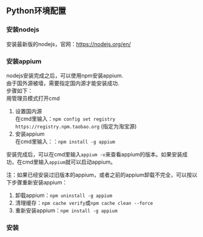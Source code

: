 ## Python环境配置  

### 安装nodejs  
安装最新版的nodejs，官网：https://nodejs.org/en/  

### 安装appium  
nodejs安装完成之后，可以使用npm安装appium.  
由于国外源被墙，需要指定国内源才能安装成功.  
步骤如下：  
用管理员模式打开cmd
1. 设置国内源  
在cmd里输入：`npm config set registry https://registry.npm.taobao.org`  (指定为淘宝源)
2. 安装appium  
在cmd里输入：：`npm install -g appium`  

安装完成后，可以在cmd里输入`appium -v`来查看appium的版本。如果安装成功，在cmd里输入`appium`就可以启动appium。  

注：如果已经安装过旧版本的appium，或者之前的appium卸载不完全，可以按以下步骤重新安装appium：
1. 卸载appium：`npm uninstall -g appium`  
2. 清理缓存：`npm cache verify`或`npm cache clean --force`  
3. 重新安装appium：`npm install -g appium`  

### 安装

